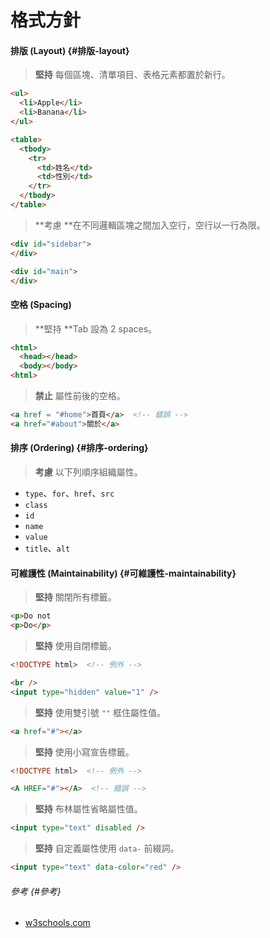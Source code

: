# 格式方針

#### 排版 \(Layout\) {#排版-layout}

> **堅持** 每個區塊、清單項目、表格元素都置於新行。

```html
<ul>
  <li>Apple</li>
  <li>Banana</li>
</ul>

<table>
  <tbody>
    <tr>
      <td>姓名</td>
      <td>性別</td>
    </tr>
  </tbody>
</table>
```

> **考慮 **在不同邏輯區塊之間加入空行，空行以一行為限。

```html
<div id="sidebar">
</div>

<div id="main">
</div>
```

#### 空格 \(Spacing\)

> **堅持 **Tab 設為 2 spaces。

```html
<html>
  <head></head>
  <body></body>
<html>
```

> **禁止** 屬性前後的空格。

```html
<a href = "#home">首頁</a>  <!-- 錯誤 -->
<a href="#about">關於</a>
```

#### 排序 \(Ordering\) {#排序-ordering}

> **考慮** 以下列順序組織屬性。

* `type`、`for`、`href`、`src`
* `class`
* `id`
* `name`
* `value`
* `title`、`alt`

#### 可維護性 \(Maintainability\) {#可維護性-maintainability}

> **堅持** 關閉所有標籤。

```html
<p>Do not
<p>Do</p>
```

> **堅持** 使用自閉標籤。

```html
<!DOCTYPE html>  <!-- 例外 -->

<br />
<input type="hidden" value="1" />
```

> **堅持** 使用雙引號 `""` 框住屬性值。

```html
<a href="#"></a>
```

> **堅持** 使用小寫宣告標籤。

```html
<!DOCTYPE html>  <!-- 例外 -->

<A HREF="#"></A>  <!-- 錯誤 -->
```

> **堅持** 布林屬性省略屬性值。

```html
<input type="text" disabled />
```

> **堅持** 自定義屬性使用 `data-` 前綴詞。

```html
<input type="text" data-color="red" />
```

###### 參考 {#參考}

* [w3schools.com](https://www.w3schools.com/html/html5_syntax.asp)



